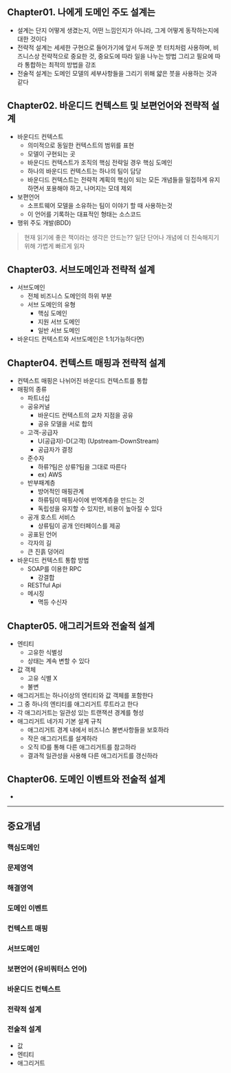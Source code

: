 ## Chapter01. 나에게 도메인 주도 설계는
- 설계는 단지 어떻게 생겼는지, 어떤 느낌인지가 아니라, 그게 어떻게 동작하는지에 대한 것이다
- 전략적 설계는 세세한 구현으로 들어가기에 앞서 두꺼운 붓 터치처럼 사용하며, 비즈니스상 전략적으로 중요한 것, 중요도에 따라 일을 나누는 방법 그리고 필요에 따라 통합하는 최적의 방법을 강조
- 전술적 설계는 도메인 모델의 세부사항들을 그리기 위해 얇은 붓을 사용하는 것과 같다

## Chapter02. 바운디드 컨텍스트 및 보편언어와 전략적 설계
- 바운디드 컨텍스트
    - 의미적으로 동일한 컨텍스트의 범위를 표현
    - 모델이 구현되는 곳
    - 바운디드 컨텍스트가 조직의 핵심 전략일 경우 핵심 도메인
    - 하나의 바운디드 컨텍스트는 하나의 팀이 담당
    - 바운디드 컨텍스트는 전략적 계획의 핵심이 되는 모든 개념들을 밀접하게 유지하면서 포용해야 하고, 나머지는 모데 제외
- 보편언어
    - 소프트웨어 모델을 소유하는 팀이 이야기 할 때 사용하는것
    - 이 언어를 기록하는 대표적인 형태는 소스코드
- 행위 주도 개발(BDD)

> 현재 읽기에 좋은 책이라는 생각은 안드는??
> 일단 단어나 개념에 더 친숙해지기 위해 가볍게 빠르게 읽자

## Chapter03. 서브도메인과 전략적 설계
- 서브도메인
    - 전체 비즈니스 도메인의 하위 부분
    - 서브 도메인의 유형
        - 핵심 도메인
        - 지원 서브 도메인
        - 일반 서브 도메인
- 바운디드 컨텍스트와 서브도메인은 1:1(가능하다면)

## Chapter04. 컨텍스트 매핑과 전략적 설계
- 컨텍스트 매핑은 나뉘어진 바운디드 컨텍스트를 통합 
- 매핑의 종류
    - 파트너십
    - 공유커널
        - 바운디드 컨텍스트의 교차 지점을 공유
        - 공유 모델을 서로 합의
    - 고객-공급자
        - U(공급자)-D(고객) (Upstream-DownStream)
        - 공급자가 결정
    - 준수자
        - 하류?팀은 상류?팀을 그대로 따른다
        - ex) AWS
    - 반부패계층
        - 방어적인 매핑관계
        - 하류팀이 매핑사이에 번역계층을 만드는 것
        - 독립성을 유지할 수 있지만, 비용이 높아질 수 있다
    - 공개 호스트 서비스
        - 상류팀이 공개 인터페이스를 제공
    - 공표된 언어
    - 각자의 길
    - 큰 진흙 덩어리
- 바운디드 컨텍스트 통합 방법
    - SOAP를 이용한 RPC
        - 강결합
    - RESTful Api
    - 메시징
        - 멱등 수신자

## Chapter05. 애그리거트와 전술적 설계
- 엔티티
    - 고유한 식별성
    - 상태는 계속 변할 수 있다
- 값 객체
    - 고유 식별 X
    - 불변
- 애그리거트는 하나이상의 엔티티와 값 객체를 포함한다
- 그 중 하나의 엔티티를 애그리거트 루트라고 한다
- 각 애그리거트는 일관성 있는 트랜잭션 경계를 형성 
- 애그리거트 네가지 기본 설계 규칙
    - 애그리거트 경계 내에서 비즈니스 불변사항들을 보호하라
    - 작은 애그리거트를 설계하라
    - 오직 ID를 통해 다른 애그리거트를 참고하라
    - 결과적 일관성을 사용해 다른 애그리거트를 갱신하라

## Chapter06. 도메인 이벤트와 전술적 설계
- 


---

## 중요개념
### 핵심도메인
### 문제영역
### 해결영역
### 도메인 이벤트
### 컨텍스트 매핑
### 서브도메인
### 보편언어 (유비쿼터스 언어)
### 바운디드 컨텍스트
### 전략적 설계
### 전술적 설계
- 값
- 엔티티
- 애그리거트